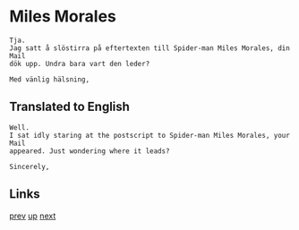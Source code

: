# Miles Morales

    Tja. 
    Jag satt å slöstirra på eftertexten till Spider-man Miles Morales, din Mail
    dök upp. Undra bara vart den leder?

    Med vänlig hälsning, 

## Translated to English

    Well.
    I sat idly staring at the postscript to Spider-man Miles Morales, your Mail
    appeared. Just wondering where it leads?

    Sincerely,

## Links

[prev](2021-02-24.md) [up](../) [next](2021-04-13.md)
